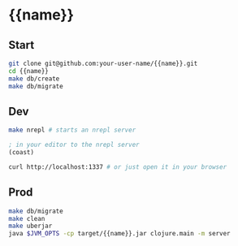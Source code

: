 # {{name}}

## Start

```bash
git clone git@github.com:your-user-name/{{name}}.git
cd {{name}}
make db/create
make db/migrate
```

## Dev

```bash
make nrepl # starts an nrepl server
```

```clojure
; in your editor to the nrepl server
(coast)
```

```bash
curl http://localhost:1337 # or just open it in your browser
```

## Prod
```bash
make db/migrate
make clean
make uberjar
java $JVM_OPTS -cp target/{{name}}.jar clojure.main -m server
```
